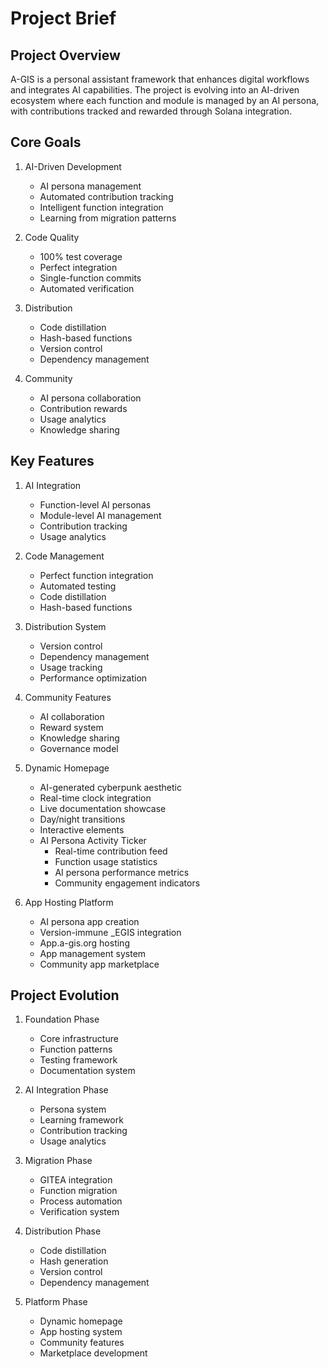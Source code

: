 # Project Brief

## Project Overview
A-GIS is a personal assistant framework that enhances digital workflows and integrates AI capabilities. The project is evolving into an AI-driven ecosystem where each function and module is managed by an AI persona, with contributions tracked and rewarded through Solana integration.

## Core Goals
1. AI-Driven Development
   - AI persona management
   - Automated contribution tracking
   - Intelligent function integration
   - Learning from migration patterns

2. Code Quality
   - 100% test coverage
   - Perfect integration
   - Single-function commits
   - Automated verification

3. Distribution
   - Code distillation
   - Hash-based functions
   - Version control
   - Dependency management

4. Community
   - AI persona collaboration
   - Contribution rewards
   - Usage analytics
   - Knowledge sharing

## Key Features
1. AI Integration
   - Function-level AI personas
   - Module-level AI management
   - Contribution tracking
   - Usage analytics

2. Code Management
   - Perfect function integration
   - Automated testing
   - Code distillation
   - Hash-based functions

3. Distribution System
   - Version control
   - Dependency management
   - Usage tracking
   - Performance optimization

4. Community Features
   - AI collaboration
   - Reward system
   - Knowledge sharing
   - Governance model

5. Dynamic Homepage
   - AI-generated cyberpunk aesthetic
   - Real-time clock integration
   - Live documentation showcase
   - Day/night transitions
   - Interactive elements
   - AI Persona Activity Ticker
     - Real-time contribution feed
     - Function usage statistics
     - AI persona performance metrics
     - Community engagement indicators

6. App Hosting Platform
   - AI persona app creation
   - Version-immune _EGIS integration
   - App.a-gis.org hosting
   - App management system
   - Community app marketplace

## Project Evolution
1. Foundation Phase
   - Core infrastructure
   - Function patterns
   - Testing framework
   - Documentation system

2. AI Integration Phase
   - Persona system
   - Learning framework
   - Contribution tracking
   - Usage analytics

3. Migration Phase
   - GITEA integration
   - Function migration
   - Process automation
   - Verification system

4. Distribution Phase
   - Code distillation
   - Hash generation
   - Version control
   - Dependency management

5. Platform Phase
   - Dynamic homepage
   - App hosting system
   - Community features
   - Marketplace development 